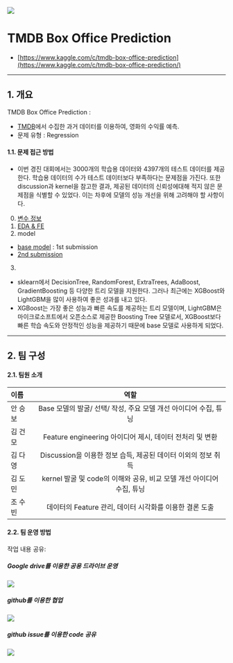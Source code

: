 ![](https://pbs.twimg.com/profile_images/789117657714831361/zGfknUu8_400x400.jpg)
# **TMDB Box Office Prediction**
- [https://www.kaggle.com/c/tmdb-box-office-prediction](https://www.kaggle.com/c/tmdb-box-office-prediction/)

___
## **1. 개요**
TMDB Box Office Prediction :
- [TMDB](https://www.themoviedb.org/)에서 수집한 과거 데이터를 이용하여, 영화의 수익률 예측.
- 문제 유형 : Regression

#### **1.1. 문제 접근 방법**
- 이번 경진 대회에서는 3000개의 학습용 데이터와 4397개의 테스트 데이터를 제공한다. 학습용 데이터의 수가 테스트 데이터보다 부족하다는 문제점을 가진다. 또한 discussion과 kernel을 참고한 결과, 제공된 데이터의 신뢰성에대해 적지 않은 문제점을 식별할 수 있었다. 이는 차후에 모델의 성능 개선을 위해 고려해야 할 사항이다.

0) [변수 정보](https://github.com/seungb5/TMDB-Box-office-Prediction/blob/master/%EB%B3%80%EC%88%98%20%EC%A0%95%EB%B3%B4_python.ipynb)
1) [EDA & FE](https://github.com/seungb5/TMDB-Box-office-Prediction/blob/master/EDA%2C%20FE.ipynb)
2) model 
- [base model](https://www.kaggle.com/tmznql1234/base-model) : 1st submission
- [2nd submission](https://github.com/seungb5/TMDB-Box-office-Prediction/blob/master/seoul-coding-academy_2nd_submission.ipynb)

3)  
- sklearn에서 DecisionTree, RandomForest, ExtraTrees, AdaBoost, GradientBoosting 등 다양한 트리 모델을 지원한다. 그러나 최근에는 XGBoost와 LightGBM을 많이 사용하여 좋은 성과를 내고 있다.
- XGBoost는 가장 좋은 성능과 빠른 속도를 제공하는 트리 모델이며, LightGBM은 마이크로소프트에서 오픈소스로 제공한 Boosting Tree 모델로서, XGBoost보다 빠른 학습 속도와 안정적인 성능을 제공하기 때문에 base 모델로 사용하게 되었다.
___
## **2. 팀 구성**
#### 2.1. **팀원 소개**
| 이름 | 역할 | 
| :------------ | :-----------: | 
| 안 승 보 | Base 모델의 발굴/ 선택/ 작성, 주요 모델 개선 아이디어 수집, 튜닝 | 
| 김 건 모 | Feature engineering 아이디어 제시, 데이터 전처리 및 변환 | 
| 김 다 영 | Discussion을 이용한 정보 습득, 제공된 데이터 이외의 정보 취득| 
| 김 도 민 | kernel 발굴 및 code의 이해와 공유, 비교 모델 개선 아이디어 수집, 튜닝 | 
| 조 수 빈 | 데이터의 Feature 관리, 데이터 시각화를 이용한 결론 도출|

#### 2.2. **팀 운영 방법**
작업 내용 공유:
##### **Google drive를 이용한 공용 드라이브 운영**
![](https://user-images.githubusercontent.com/46778769/56775271-47c72400-6801-11e9-86c2-0d063b14ea23.PNG)
##### **github를 이용한 협업**
![](https://user-images.githubusercontent.com/46778769/56771316-3d9d2980-67f1-11e9-928e-820196dca0cf.PNG)
#####  **github issue를 이용한 code 공유**
![](https://user-images.githubusercontent.com/46778769/56771008-6b35a300-67f0-11e9-9c0c-9516f32a18dd.PNG)